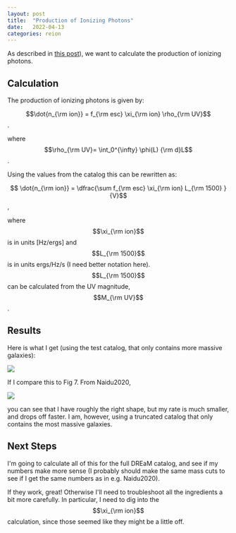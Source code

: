 ```yaml
---
layout: post
title:  "Production of Ionizing Photons"
date:   2022-04-13
categories: reion
---
```


As described in <a href="https://ndrakos.github.io/blog/reion/Reionization_Modelling/">this post</a>), we want to calculate the production of ionizing photons.



## Calculation

The production of ionizing photons is given by:

$$\dot{n_{\rm ion}} = f_{\rm esc} \xi_{\rm ion} \rho_{\rm UV}$$.

where $$\rho_{\rm UV}= \int_0^{\infty} \phi(L) {\rm d}L$$.


Using the values from the catalog this can be rewritten as:

$$ \dot{n_{\rm ion}} = \dfrac{\sum f_{\rm esc} \xi_{\rm ion}  L_{\rm 1500}  }{V}$$,

where $$\xi_{\rm ion}$$ is in units [Hz/ergs] and $$L_{\rm 1500}$$ is in units ergs/Hz/s (I need better notation here).  $$L_{\rm 1500}$$ can be calculated from the UV magnitude, $$M_{\rm UV}$$.


## Results

Here is what I get (using the test catalog, that only contains more massive galaxies):

<img src="{{ site.baseurl }}/assets/plots/20220413_ndot.png">


If I compare this to Fig 7. From Naidu2020,

<img src="{{ site.baseurl }}/assets/plots/20220413_NaiduFig7.png">

you can see that I have roughly the right shape, but my rate is much smaller, and drops off faster. I am, however, using a truncated catalog that only contains the most massive galaxies.


## Next Steps

I'm going to calculate all of this for the full DREaM catalog, and see if my numbers make more sense (I probably should make the same mass cuts to see if I get the same numbers as in e.g. Naidu2020).

If they work, great! Otherwise I'll need to troubleshoot all the ingredients a bit more carefully. In particular, I need to dig into the $$\xi_{\rm ion}$$ calculation, since those seemed like they might be a little off.

